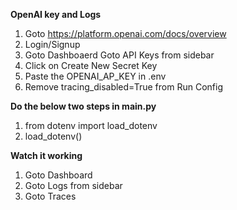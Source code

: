 **OpenAI key and Logs**
1. Goto https://platform.openai.com/docs/overview
2. Login/Signup
3. Goto Dashboaerd Goto API Keys from sidebar
4. Click on Create New Secret Key
5. Paste the OPENAI_AP_KEY in .env
6. Remove tracing_disabled=True from Run Config

**Do the below two steps in main.py**
1. from dotenv import load_dotenv
2. load_dotenv()


**Watch it working**
1. Goto Dashboard
2. Goto Logs from sidebar
3. Goto Traces